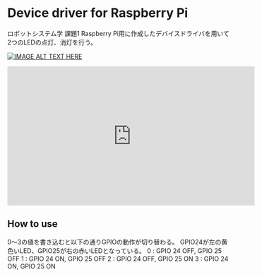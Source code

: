 # Device driver for Raspberry Pi 
ロボットシステム学 課題1
Raspberry Pi用に作成したデバイスドライバを用いて2つのLEDの点灯、消灯を行う。

[![IMAGE ALT TEXT HERE](http://img.youtube.com/vi/YOUTUBE_VIDEO_ID_HERE/0.jpg)](https://www.youtube.com/watch?v=C3YOIyL8mGE)

<iframe width="560" height="315" src="https://www.youtube.com/embed/C3YOIyL8mGE" frameborder="0" allow="accelerometer; autoplay; encrypted-media; gyroscope; picture-in-picture" allowfullscreen></iframe>

## How to use


0～3の値を書き込むと以下の通りGPIOの動作が切り替わる。
GPIO24が左の黄色いLED、GPIO25が右の赤いLEDとなっている。
0 : GPIO 24 OFF, GPIO 25 OFF
1 : GPIO 24 ON,  GPIO 25 OFF
2 : GPIO 24 OFF, GPIO 25 ON
3 : GPIO 24 ON,  GPIO 25 ON

